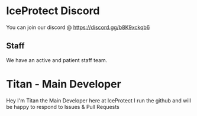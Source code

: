 # IceProtect Discord
You can join our discord @ https://discord.gg/b8K9xckqb6
## Staff
We have an active and patient staff team.
# Titan - Main Developer
Hey I'm Titan the Main Developer here at IceProtect I run the github and will be happy to respond to Issues & Pull Requests
